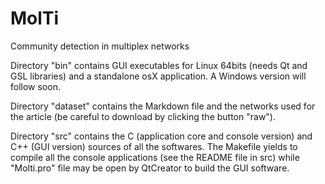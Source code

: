# MolTi
Community detection in multiplex networks

Directory "bin" contains GUI executables for Linux 64bits (needs Qt and GSL libraries) and a standalone osX application. A Windows version will follow soon.

Directory "dataset" contains the Markdown file and the networks used for the article (be careful to download by clicking the button "raw").

Directory "src" contains the C (application core and console version) and C++ (GUI version) sources of all the softwares. The Makefile yields to compile all the console applications (see the README file in src) while "Molti.pro" file may be open by QtCreator to build the GUI software.
